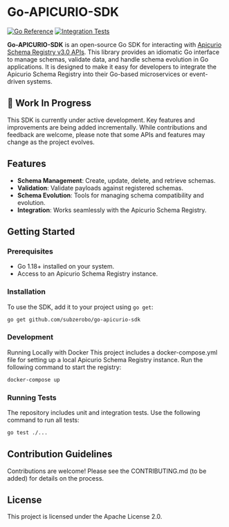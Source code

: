 # Go-APICURIO-SDK

[![Go Reference](https://pkg.go.dev/badge/github.com/subzerobo/go-apicurio-sdk.svg)](https://pkg.go.dev/github.com/subzerobo/go-apicurio-sdk)
[![Integration Tests](https://github.com/subzerobo/go-apicurio-sdk/actions/workflows/tests.yml/badge.svg)](https://github.com/subzerobo/go-apicurio-sdk/actions)

**Go-APICURIO-SDK** is an open-source Go SDK for interacting with [Apicurio Schema Registry v3.0 APIs](https://www.apicur.io/). This library provides an idiomatic Go interface to manage schemas, validate data, and handle schema evolution in Go applications. It is designed to make it easy for developers to integrate the Apicurio Schema Registry into their Go-based microservices or event-driven systems.

## 🚧 Work In Progress

This SDK is currently under active development. Key features and improvements are being added incrementally. While contributions and feedback are welcome, please note that some APIs and features may change as the project evolves.

## Features

- **Schema Management**: Create, update, delete, and retrieve schemas.
- **Validation**: Validate payloads against registered schemas.
- **Schema Evolution**: Tools for managing schema compatibility and evolution.
- **Integration**: Works seamlessly with the Apicurio Schema Registry.

## Getting Started

### Prerequisites

- Go 1.18+ installed on your system.
- Access to an Apicurio Schema Registry instance.

### Installation

To use the SDK, add it to your project using `go get`:

```bash
go get github.com/subzerobo/go-apicurio-sdk
```

### Development
Running Locally with Docker
This project includes a docker-compose.yml file for setting up a local Apicurio Schema Registry instance. Run the following command to start the registry:

```bash
docker-compose up
```

### Running Tests

The repository includes unit and integration tests. Use the following command to run all tests:

```bash
go test ./...
```

## Contribution Guidelines
Contributions are welcome! Please see the CONTRIBUTING.md (to be added) for details on the process.


## License
This project is licensed under the Apache License 2.0.
